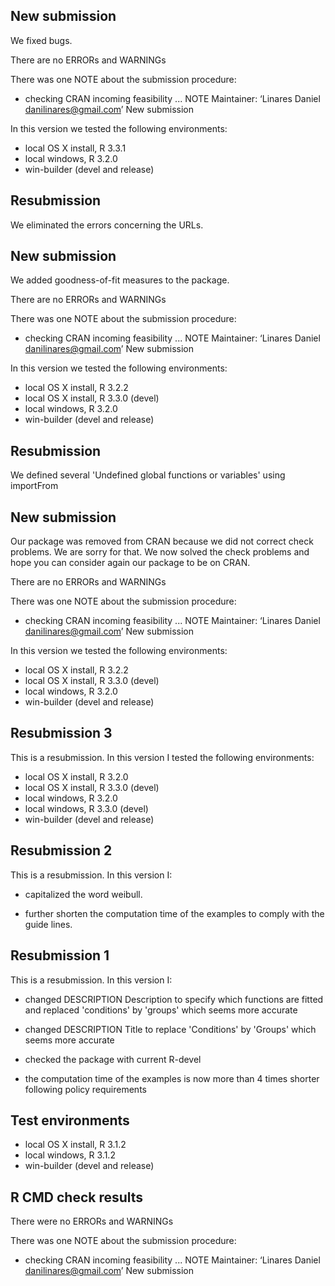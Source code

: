 ## New submission

We fixed bugs. 

There are no ERRORs and WARNINGs

There was one NOTE about the submission procedure:

* checking CRAN incoming feasibility ... NOTE
Maintainer: ‘Linares Daniel <danilinares@gmail.com>’
New submission

In this version we tested the following environments:

* local OS X install, R 3.3.1
* local windows, R 3.2.0
* win-builder (devel and release)

## Resubmission 

We eliminated the errors concerning the URLs.

## New submission

We added goodness-of-fit measures to the package. 

There are no ERRORs and WARNINGs

There was one NOTE about the submission procedure:

* checking CRAN incoming feasibility ... NOTE
Maintainer: ‘Linares Daniel <danilinares@gmail.com>’
New submission

In this version we tested the following environments:

* local OS X install, R 3.2.2
* local OS X install, R 3.3.0 (devel)
* local windows, R 3.2.0
* win-builder (devel and release)


## Resubmission 

We defined several 'Undefined global functions or variables' using importFrom

## New submission

Our package was removed from CRAN because we did not correct check problems. We are sorry for that. We now solved the check problems and hope you can consider again our package to be on CRAN. 

There are no ERRORs and WARNINGs

There was one NOTE about the submission procedure:

* checking CRAN incoming feasibility ... NOTE
Maintainer: ‘Linares Daniel <danilinares@gmail.com>’
New submission

In this version we tested the following environments:

* local OS X install, R 3.2.2
* local OS X install, R 3.3.0 (devel)
* local windows, R 3.2.0
* win-builder (devel and release)


## Resubmission 3

This is a resubmission. In this version I tested the following environments:

* local OS X install, R 3.2.0
* local OS X install, R 3.3.0 (devel)
* local windows, R 3.2.0
* local windows, R 3.3.0 (devel)
* win-builder (devel and release)


## Resubmission 2

This is a resubmission. In this version I:

* capitalized the word weibull.

* further shorten the computation time of the examples to comply with the guide lines.



## Resubmission 1

This is a resubmission. In this version I:

* changed DESCRIPTION Description to specify which functions are fitted and replaced 'conditions' by 'groups' which seems more accurate

* changed  DESCRIPTION Title to replace 'Conditions' by 'Groups' which seems more accurate

* checked the package with current R-devel

* the computation time of the examples is now more than 4 times shorter following  policy requirements

## Test environments

* local OS X install, R 3.1.2
* local windows, R 3.1.2 
* win-builder (devel and release)

## R CMD check results

There were no ERRORs and WARNINGs

There was one NOTE about the submission procedure:

* checking CRAN incoming feasibility ... NOTE
Maintainer: ‘Linares Daniel <danilinares@gmail.com>’
New submission
